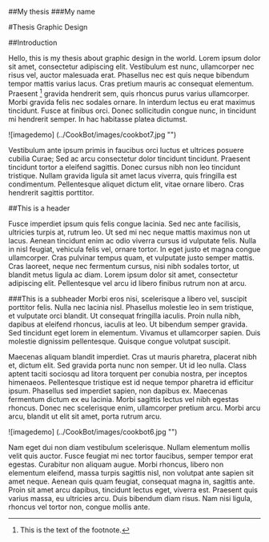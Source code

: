 ##My thesis
###My name

#Thesis Graphic Design

##Introduction

Hello, this is my thesis about graphic design in the world. 
Lorem ipsum dolor sit amet, consectetur adipiscing elit. Vestibulum est nunc, ullamcorper nec risus vel, auctor malesuada erat. Phasellus nec est quis neque bibendum tempor mattis varius lacus. Cras pretium mauris ac consequat elementum. Praesent [^myFootnote1] gravida hendrerit sem, quis rhoncus purus varius ullamcorper. Morbi gravida felis nec sodales ornare. In interdum lectus eu erat maximus tincidunt. Fusce at finibus orci. Donec sollicitudin congue nunc, in tincidunt mi hendrerit semper. In hac habitasse platea dictumst. 

[^myFootnote1]: This is the text of the footnote.

![imagedemo] (../CookBot/images/cookbot7.jpg "")

Vestibulum ante ipsum primis in faucibus orci luctus et ultrices posuere cubilia Curae; Sed ac arcu consectetur dolor tincidunt tincidunt. Praesent tincidunt tortor a eleifend sagittis. Donec cursus nibh non leo tincidunt tristique. Nullam gravida ligula sit amet lacus viverra, quis fringilla est condimentum. Pellentesque aliquet dictum elit, vitae ornare libero. Cras hendrerit sagittis porttitor.

##This is a header

Fusce imperdiet ipsum quis felis congue lacinia. Sed nec ante facilisis, ultricies turpis at, rutrum leo. Ut sed mi nec neque mattis maximus non ut lacus. Aenean tincidunt enim ac odio viverra cursus id vulputate felis. Nulla in nisl feugiat, vehicula felis vel, ornare tortor. In eget justo et magna congue ullamcorper. Cras pulvinar tempus quam, et vulputate justo semper mattis. Cras laoreet, neque nec fermentum cursus, nisi nibh sodales tortor, ut blandit metus ligula ac diam. Lorem ipsum dolor sit amet, consectetur adipiscing elit. Pellentesque vel arcu id libero finibus rutrum non at arcu.

###This is a subheader
Morbi eros nisi, scelerisque a libero vel, suscipit porttitor felis. Nulla nec lacinia nisl. Phasellus molestie leo in sem tristique, et vulputate orci blandit. Ut consequat fringilla iaculis. Proin nulla nibh, dapibus at eleifend rhoncus, iaculis at leo. Ut bibendum semper gravida. Sed tincidunt eget lorem in elementum. Vivamus et ullamcorper sapien. Duis molestie dignissim pellentesque. Quisque congue volutpat suscipit.

Maecenas aliquam blandit imperdiet. Cras ut mauris pharetra, placerat nibh et, dictum elit. Sed gravida porta nunc non semper. Ut id leo nulla. Class aptent taciti sociosqu ad litora torquent per conubia nostra, per inceptos himenaeos. Pellentesque tristique est id neque tempor pharetra id efficitur ipsum. Phasellus sed imperdiet sapien, non dapibus ex. Maecenas fermentum dictum ex eu lacinia. Morbi sagittis lectus vel nibh egestas rhoncus. Donec nec scelerisque enim, ullamcorper pretium arcu. Morbi arcu arcu, blandit ut elit sit amet, porta rutrum arcu.

![imagedemo] (../CookBot/images/cookbot6.jpg "")

Nam eget dui non diam vestibulum scelerisque. Nullam elementum mollis velit quis auctor. Fusce feugiat mi nec tortor faucibus, semper tempor erat egestas. Curabitur non aliquam augue. Morbi rhoncus, libero non elementum eleifend, massa turpis sagittis nisl, non volutpat ante sapien sit amet neque. Aenean quis quam feugiat, consequat magna in, sagittis ante. Proin sit amet arcu dapibus, tincidunt lectus eget, viverra est. Praesent quis varius massa, eu ultricies arcu. Duis bibendum diam risus. Nam nisi ligula, rhoncus vel tortor non, congue mollis ante.